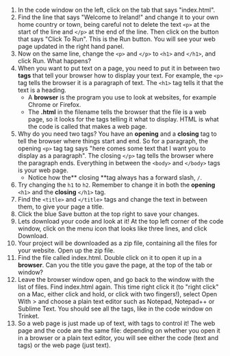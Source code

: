 1. In the code window on the left, click on the tab that says "index.html".
2. Find the line that says "Welcome to Ireland!" and change it to your own home country or town, being careful not to delete the text `<p>` at the start of the line and `</p>` at the end of the line. Then click on the button that says "Click To Run". This is the Run button. You will see your web page updated in the right hand panel.
3. Now on the same line, change the `<p>` and `</p>` to `<h1>` and `</h1>`, and click Run. What happens?
4. When you want to put text on a page, you need to put it in between two **tags** that tell your browser how to display your text. For example, the `<p>` tag tells the browser it is a paragraph of text. The `<h1>` tag tells it that the text is a heading.
   * A **browser** is the program you use to look at websites, for example Chrome or Firefox.
   * The **.html** in the filename tells the browser that the file is a web page, so it looks for the tags telling it what to display. HTML is what the code is called that makes a web page.
5. Why do you need two tags? You have an **opening** and a **closing** tag to tell the browser where things start and end. So for a paragraph, the opening `<p>` tag tag says "here comes some text that I want you to display as a paragraph". The closing `</p>` tag tells the browser where the paragraph ends. Everything in between the `<body>` and `</body>` tags is your web page. 
   * Notice how the** closing **tag always has a forward slash, `/`.
6. Try changing the `h1` to `h2`. Remember to change it in both the **opening** `<h1>` and the **closing** `</h1>` tag.
7. Find the `<title>` and `</title>` tags and change the text in between them, to give your page a title.
8. Click the blue Save button at the top right to save your changes.
9. Lets download your code and look at it! At the top left corner of the code window, click on the menu icon that looks like three lines, and click Download.
10. Your project will be downloaded as a zip file, containing all the files for your website. Open up the zip file.
11. Find the file called index.html. Double click on it to open it up in a **browser**. Can you the title you gave the page, at the top of the tab or window?
12. Leave the browser window open, and go back to the window with the list of files. Find index.html again. This time right click it \(to "right click" on a Mac, either click and hold, or click with two fingers!\), select Open With &gt; and choose a plain text editor such as Notepad, Notepad++ or Sublime Text. You should see all the tags, like in the code window on Trinket.
13. So a web page is just made up of text, with tags to control it! The web page and the code are the same file: depending on whether you open it in a browser or a plain text editor, you will see either the code \(text and tags\) or the web page \(just text\).



